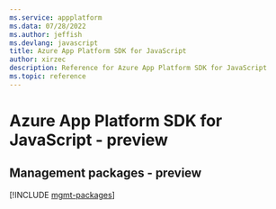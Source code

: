 ```yaml
---
ms.service: appplatform
ms.data: 07/28/2022
ms.author: jeffish
ms.devlang: javascript
title: Azure App Platform SDK for JavaScript
author: xirzec
description: Reference for Azure App Platform SDK for JavaScript
ms.topic: reference
---
```

# Azure App Platform SDK for JavaScript - preview

## Management packages - preview
[!INCLUDE [mgmt-packages](app-platform-mgmt-index.md)]